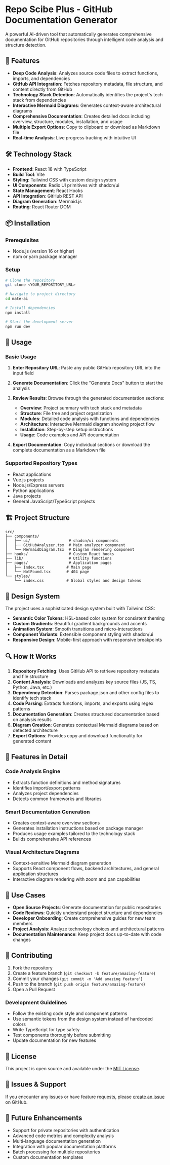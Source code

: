 # Repo Scibe Plus - GitHub Documentation Generator

A powerful AI-driven tool that automatically generates comprehensive documentation for GitHub repositories through intelligent code analysis and structure detection.

## 🚀 Features

- **Deep Code Analysis**: Analyzes source code files to extract functions, imports, and dependencies
- **GitHub API Integration**: Fetches repository metadata, file structure, and content directly from GitHub
- **Technology Stack Detection**: Automatically identifies the project's tech stack from dependencies
- **Interactive Mermaid Diagrams**: Generates context-aware architectural diagrams
- **Comprehensive Documentation**: Creates detailed docs including overview, structure, modules, installation, and usage
- **Multiple Export Options**: Copy to clipboard or download as Markdown file
- **Real-time Analysis**: Live progress tracking with intuitive UI

## 🛠️ Technology Stack

- **Frontend**: React 18 with TypeScript
- **Build Tool**: Vite
- **Styling**: Tailwind CSS with custom design system
- **UI Components**: Radix UI primitives with shadcn/ui
- **State Management**: React Hooks
- **API Integration**: GitHub REST API
- **Diagram Generation**: Mermaid.js
- **Routing**: React Router DOM

## 📦 Installation

### Prerequisites

- Node.js (version 16 or higher)
- npm or yarn package manager

### Setup

```bash
# Clone the repository
git clone <YOUR_REPOSITORY_URL>

# Navigate to project directory
cd mate-ai

# Install dependencies
npm install

# Start the development server
npm run dev
```

## 🔧 Usage

### Basic Usage

1. **Enter Repository URL**: Paste any public GitHub repository URL into the input field
2. **Generate Documentation**: Click the "Generate Docs" button to start the analysis
3. **Review Results**: Browse through the generated documentation sections:
   - **Overview**: Project summary with tech stack and metadata
   - **Structure**: File tree and project organization
   - **Modules**: Detailed code analysis with functions and dependencies
   - **Architecture**: Interactive Mermaid diagram showing project flow
   - **Installation**: Step-by-step setup instructions
   - **Usage**: Code examples and API documentation

4. **Export Documentation**: Copy individual sections or download the complete documentation as a Markdown file

### Supported Repository Types

- React applications
- Vue.js projects
- Node.js/Express servers
- Python applications
- Java projects
- General JavaScript/TypeScript projects

## 🏗️ Project Structure

```
src/
├── components/
│   ├── ui/                 # shadcn/ui components
│   ├── GitHubAnalyzer.tsx  # Main analyzer component
│   └── MermaidDiagram.tsx  # Diagram rendering component
├── hooks/                  # Custom React hooks
├── lib/                    # Utility functions
├── pages/                  # Application pages
│   ├── Index.tsx          # Main page
│   └── NotFound.tsx       # 404 page
└── styles/
    └── index.css          # Global styles and design tokens
```

## 🎨 Design System

The project uses a sophisticated design system built with Tailwind CSS:

- **Semantic Color Tokens**: HSL-based color system for consistent theming
- **Custom Gradients**: Beautiful gradient backgrounds and accents
- **Animation System**: Smooth transitions and micro-interactions
- **Component Variants**: Extensible component styling with shadcn/ui
- **Responsive Design**: Mobile-first approach with responsive breakpoints

## 🔍 How It Works

1. **Repository Fetching**: Uses GitHub API to retrieve repository metadata and file structure
2. **Content Analysis**: Downloads and analyzes key source files (JS, TS, Python, Java, etc.)
3. **Dependency Detection**: Parses package.json and other config files to identify tech stack
4. **Code Parsing**: Extracts functions, imports, and exports using regex patterns
5. **Documentation Generation**: Creates structured documentation based on analysis results
6. **Diagram Creation**: Generates contextual Mermaid diagrams based on detected architecture
7. **Export Options**: Provides copy and download functionality for generated content

## 🚀 Features in Detail

### Code Analysis Engine
- Extracts function definitions and method signatures
- Identifies import/export patterns
- Analyzes project dependencies
- Detects common frameworks and libraries

### Smart Documentation Generation
- Creates context-aware overview sections
- Generates installation instructions based on package manager
- Produces usage examples tailored to the technology stack
- Builds comprehensive API references

### Visual Architecture Diagrams
- Context-sensitive Mermaid diagram generation
- Supports React component flows, backend architectures, and general application structures
- Interactive diagram rendering with zoom and pan capabilities

## 🎯 Use Cases

- **Open Source Projects**: Generate documentation for public repositories
- **Code Reviews**: Quickly understand project structure and dependencies
- **Developer Onboarding**: Create comprehensive guides for new team members
- **Project Analysis**: Analyze technology choices and architectural patterns
- **Documentation Maintenance**: Keep project docs up-to-date with code changes

## 🤝 Contributing

1. Fork the repository
2. Create a feature branch (`git checkout -b feature/amazing-feature`)
3. Commit your changes (`git commit -m 'Add amazing feature'`)
4. Push to the branch (`git push origin feature/amazing-feature`)
5. Open a Pull Request

### Development Guidelines

- Follow the existing code style and component patterns
- Use semantic tokens from the design system instead of hardcoded colors
- Write TypeScript for type safety
- Test components thoroughly before submitting
- Update documentation for new features

## 📄 License

This project is open source and available under the [MIT License](LICENSE).

## 🐛 Issues & Support

If you encounter any issues or have feature requests, please [create an issue](../../issues) on GitHub.

## 🔮 Future Enhancements

- Support for private repositories with authentication
- Advanced code metrics and complexity analysis
- Multi-language documentation generation
- Integration with popular documentation platforms
- Batch processing for multiple repositories
- Custom documentation templates
